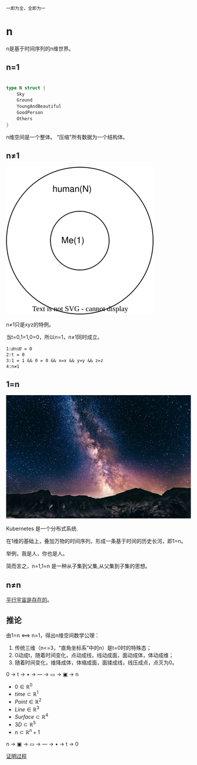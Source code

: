     一即为全，全即为一
    
# n

n是基于时间序列的n维世界。

## n=1

```go

type N struct {
	Sky
	Ground
	YoungAndBeautiful
	GoodPerson
	Others
}
```

n维空间是一个整体。
“压缩”所有数据为一个结构体。

## n≠1

![image](1=N.svg)

n≠1只是xyz的特例。

当t=0,1=1,0=0，所以n=1，n≠1同时成立。

```
1:𝑑𝑛⧸𝑑𝑡 = 0
2:t = 0
3:1 = 1 && 0 = 0 && x=x && y=y && z=z
4:n≠1
```

## 1=n

![image](n.webp)

Kubernetes 是一个分布式系统.

在1维的基础上，叠加万物的时间序列，形成一条基于时间的历史长河，即1=n。

举例，我是人，你也是人。

简而言之，n=1,1=n 是一种从子集到父集,从父集到子集的思想。

## n≠n

[平行宇宙是存在的](https://www.zeusro.com/2025/08/30/another-universe/)。

## 推论

由1=n ⟺ n=1，得出n维空间数学公理：

1. 传统三维（n<=3，“直角坐标系”中的n）是t=0时的特殊态；
1. 0动成t，随着时间变化，点动成线，线动成面，面动成体，体动成维；
1. 随着时间变化，维降成体，体缩成面，面揉成线，线压成点，点灭为0。

0 → t → • → ― → ▭ → ▣ → n

- $0 \in \mathbb{R}^0$
- $time \subset \mathbb{R}^1$
- $Point \in \mathbb{R}^2$
- $Line \in \mathbb{R}^3$
- $Surface \subset \mathbb{R}^4$
- $3D \subset \mathbb{R}^5$
- $n \subset \mathbb{R}^n+1$

n → ▣ → ▭ → ― → • → t → 0

[证明过程](https://github.com/zeusro/quantum/blob/main/README.zh.md)
